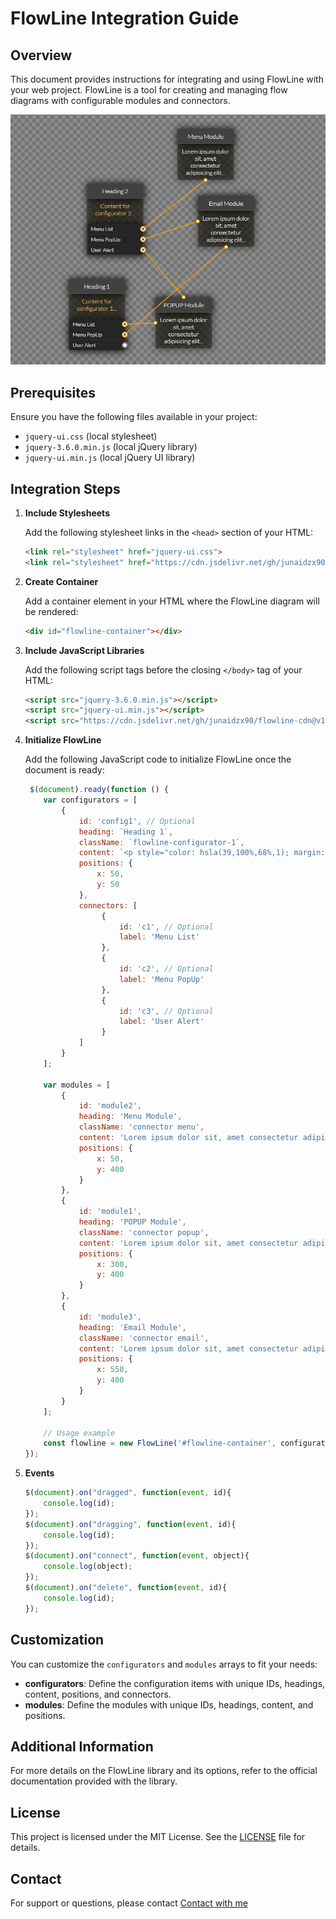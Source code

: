 # FlowLine Integration Guide

## Overview

This document provides instructions for integrating and using FlowLine with your web project. FlowLine is a tool for creating and managing flow diagrams with configurable modules and connectors.

![Preview Image](https://github.com/junaidzx90/flowline-cdn/blob/main/preview.png?raw=true)

## Prerequisites

Ensure you have the following files available in your project:

- `jquery-ui.css` (local stylesheet)
- `jquery-3.6.0.min.js` (local jQuery library)
- `jquery-ui.min.js` (local jQuery UI library)

## Integration Steps

1. **Include Stylesheets**

   Add the following stylesheet links in the `<head>` section of your HTML:

   ```html
   <link rel="stylesheet" href="jquery-ui.css">
   <link rel="stylesheet" href="https://cdn.jsdelivr.net/gh/junaidzx90/flowline-cdn@v1.0.1/flowline.min.css">
   ```

2. **Create Container**

   Add a container element in your HTML where the FlowLine diagram will be rendered:

   ```html
   <div id="flowline-container"></div>
   ```

3. **Include JavaScript Libraries**

   Add the following script tags before the closing `</body>` tag of your HTML:

   ```html
   <script src="jquery-3.6.0.min.js"></script>
   <script src="jquery-ui.min.js"></script>
   <script src="https://cdn.jsdelivr.net/gh/junaidzx90/flowline-cdn@v1.0.1/flowline.min.js"></script>
   ```

4. **Initialize FlowLine**

   Add the following JavaScript code to initialize FlowLine once the document is ready:

   ```javascript
    $(document).ready(function () {
       var configurators = [
           {
               id: 'config1', // Optional
               heading: `Heading 1`,
               className: `flowline-configurator-1`,
               content: `<p style="color: hsla(39,100%,68%,1); margin:0;">Content for configurator 1...</p>`,
               positions: {
                   x: 50,
                   y: 50
               },
               connectors: [
                    {    
                        id: 'c1', // Optional
                        label: 'Menu List' 
                    },
                    { 
                        id: 'c2', // Optional
                        label: 'Menu PopUp' 
                    },
                    { 
                        id: 'c3', // Optional
                        label: 'User Alert' 
                    }
               ]
           }
       ];

       var modules = [
           {
               id: 'module2',
               heading: 'Menu Module',
               className: 'connector menu',
               content: 'Lorem ipsum dolor sit, amet consectetur adipisicing elit...',
               positions: {
                   x: 50,
                   y: 400
               }
           },
           {
               id: 'module1',
               heading: 'POPUP Module',
               className: 'connector popup',
               content: 'Lorem ipsum dolor sit, amet consectetur adipisicing elit...',
               positions: {
                   x: 300,
                   y: 400
               }
           },
           {
               id: 'module3',
               heading: 'Email Module',
               className: 'connector email',
               content: 'Lorem ipsum dolor sit, amet consectetur adipisicing elit...',
               positions: {
                   x: 550,
                   y: 400
               }
           }
       ];

       // Usage example
       const flowline = new FlowLine('#flowline-container', configurators, modules);
   });
   ```

5. **Events**

    ```javascript
    $(document).on("dragged", function(event, id){
        console.log(id);
    });
    $(document).on("dragging", function(event, id){
        console.log(id);
    });
    $(document).on("connect", function(event, object){
        console.log(object);
    });
    $(document).on("delete", function(event, id){
        console.log(id);
    });
    ```

## Customization

You can customize the `configurators` and `modules` arrays to fit your needs:

- **configurators**: Define the configuration items with unique IDs, headings, content, positions, and connectors.
- **modules**: Define the modules with unique IDs, headings, content, and positions.

## Additional Information

For more details on the FlowLine library and its options, refer to the official documentation provided with the library.

## License

This project is licensed under the MIT License. See the [LICENSE](LICENSE) file for details.

## Contact

For support or questions, please contact [Contact with me](mailto:contact@easeare.com)